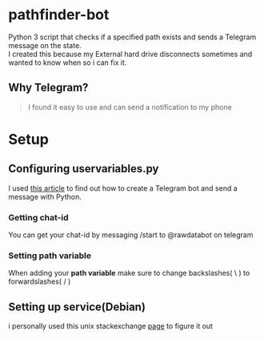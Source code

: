 # pathfinder-bot
Python 3 script that checks if a specified path exists and sends a Telegram message on the state.<br>
I created this because my External hard drive disconnects sometimes and wanted to know when so i can fix it.

## **Why Telegram?**
>I found it easy to use and can send a notification to my phone

# Setup

## **Configuring uservariables.py**
I used [this article](https://12ft.io/proxy?q=https%3A%2F%2Fmedium.com%2Fcodex%2Fusing-python-to-send-telegram-messages-in-3-simple-steps-419a8b5e5e2) to find out how to create a Telegram bot and send a message with Python.
### Getting chat-id
You can get your chat-id by messaging /start to @rawdatabot on telegram
### Setting path variable
When adding your **path variable** make sure to change backslashes( \ ) to forwardslashes( / )

## Setting up service(Debian)
i personally used this unix stackexchange [page](https://unix.stackexchange.com/questions/634410/start-python-script-at-startup) to figure it out
